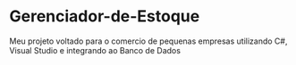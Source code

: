 # Gerenciador-de-Estoque

Meu projeto voltado para o comercio de pequenas empresas utilizando C#, Visual Studio e integrando ao Banco de Dados
